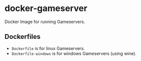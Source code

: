 # docker-gameserver
Docker Image for running Gameservers.

## Dockerfiles
* `Dockerfile` is for linux Gameservers.
* `Dockerfile-windows` is for windows Gameservers (using wine).
